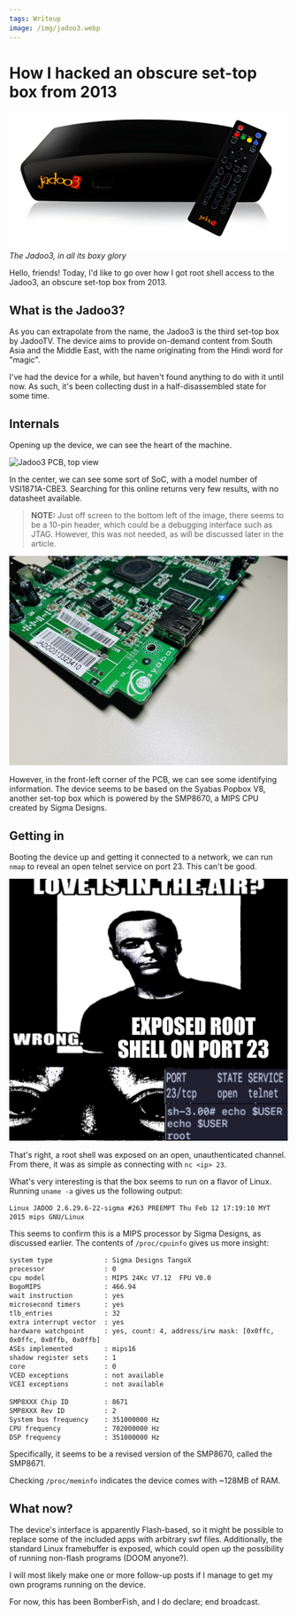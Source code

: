 ```yaml
---
tags: Writeup
image: /img/jadoo3.webp
---
```


# How I hacked an obscure set-top box from 2013

![Jadoo3](/img/jadoo3.webp)
*The Jadoo3, in all its boxy glory*

Hello, friends! Today, I'd like to go over how I got root shell access to the Jadoo3, an obscure set-top box from 2013.

## What is the Jadoo3?

As you can extrapolate from the name, the Jadoo3 is the third set-top box by JadooTV. The device aims to provide on-demand content from South Asia and the Middle East, with the name originating from the Hindi word for "magic".

I've had the device for a while, but haven't found anything to do with it until now. As such, it's been collecting dust in a half-disassembled state for some time.

## Internals

Opening up the device, we can see the heart of the machine.

![Jadoo3 PCB, top view](/img/jadoo3-pcb-1.webp)

In the center, we can see some sort of SoC, with a model number of VSI1871A-CBE3. Searching for this online returns very few results, with no datasheet available.

> **NOTE:** Just off screen to the bottom left of the image, there seems to be a 10-pin header, which could be a debugging interface such as JTAG. However, this was not needed, as will be discussed later in the article.

![Jadoo3 PCB, front-left view](/img/jadoo3-pcb-2.JPEG)

However, in the front-left corner of the PCB, we can see some identifying information. The device seems to be based on the Syabas Popbox V8, another set-top box which is powered by the SMP8670, a MIPS CPU created by Sigma Designs.

## Getting in

Booting the device up and getting it connected to a network, we can run `nmap` to reveal an open telnet service on port 23. This can't be good.

![Love is in the air? Wrong. Exposed root shell on port 23](/img/love-in-the-air.jpg)

That's right, a root shell was exposed on an open, unauthenticated channel. From there, it was as simple as connecting with `nc <ip> 23`.

What's very interesting is that the box seems to run on a flavor of Linux. Running `uname -a` gives us the following output:

```
Linux JADOO 2.6.29.6-22-sigma #263 PREEMPT Thu Feb 12 17:19:10 MYT 2015 mips GNU/Linux
```

This seems to confirm this is a MIPS processor by Sigma Designs, as discussed earlier. The contents of `/proc/cpuinfo` gives us more insight:

```
system type             : Sigma Designs TangoX
processor               : 0
cpu model               : MIPS 24Kc V7.12  FPU V0.0
BogoMIPS                : 466.94
wait instruction        : yes
microsecond timers      : yes
tlb_entries             : 32
extra interrupt vector  : yes
hardware watchpoint     : yes, count: 4, address/irw mask: [0x0ffc, 0x0ffc, 0x0ffb, 0x0ffb]
ASEs implemented        : mips16
shadow register sets    : 1
core                    : 0
VCED exceptions         : not available
VCEI exceptions         : not available

SMP8XXX Chip ID         : 8671
SMP8XXX Rev ID          : 2
System bus frequency    : 351000000 Hz
CPU frequency           : 702000000 Hz
DSP frequency           : 351000000 Hz
```

Specifically, it seems to be a revised version of the SMP8670, called the SMP8671.

Checking `/proc/meminfo` indicates the device comes with ~128MB of RAM.

## What now?

The device's interface is apparently Flash-based, so it might be possible to replace some of the included apps with arbitrary swf files. Additionally, the standard Linux framebuffer is exposed, which could open up the possibility of running non-flash programs (DOOM anyone?).

I will most likely make one or more follow-up posts if I manage to get my own programs running on the device.

For now, this has been BomberFish, and I do declare; end broadcast.
